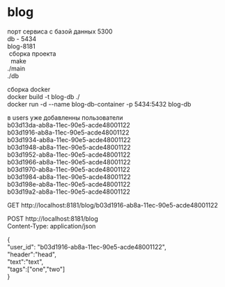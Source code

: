 # blog
порт сервиса с базой данных 5300<br/>
db - 5434 <br/>
blog-8181<br/>
 сборка проекта <br/>
  make<br/>
  ./main<br/>
  ./db<br/>
  
 сборка docker <br/>
 docker build -t blog-db ./<br/>
 docker run -d --name blog-db-container -p 5434:5432 blog-db <br/>

в users уже добавленны пользователи <br/>
b03d13da-ab8a-11ec-90e5-acde48001122<br/>
b03d1916-ab8a-11ec-90e5-acde48001122<br/>
b03d1934-ab8a-11ec-90e5-acde48001122<br/>
b03d1948-ab8a-11ec-90e5-acde48001122<br/>
b03d1952-ab8a-11ec-90e5-acde48001122<br/>
b03d1966-ab8a-11ec-90e5-acde48001122<br/>
b03d1970-ab8a-11ec-90e5-acde48001122<br/>
b03d1984-ab8a-11ec-90e5-acde48001122<br/>
b03d198e-ab8a-11ec-90e5-acde48001122<br/>
b03d19a2-ab8a-11ec-90e5-acde48001122<br/>


GET http://localhost:8181/blog/b03d1916-ab8a-11ec-90e5-acde48001122<br/>

POST http://localhost:8181/blog<br/>
Content-Type: application/json<br/>

{<br/>
  "user_id": "b03d1916-ab8a-11ec-90e5-acde48001122",<br/>
 "header":"head",<br/>
 "text":"text",<br/>
 "tags":["one","two"]<br/>
}<br/>
